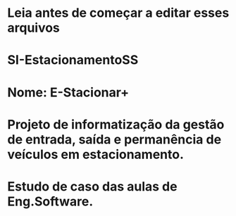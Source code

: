 # Leia antes de começar a editar esses arquivos

# SI-EstacionamentoSS
# Nome: E-Stacionar+
# Projeto de informatização da gestão de entrada, saída e permanência de veículos em estacionamento.
# Estudo de caso das aulas de Eng.Software.


